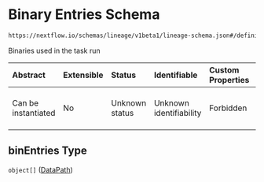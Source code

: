 # Binary Entries Schema

```txt
https://nextflow.io/schemas/lineage/v1beta1/lineage-schema.json#/definitions/TaskRun/properties/binEntries
```

Binaries used in the task run

| Abstract            | Extensible | Status         | Identifiable            | Custom Properties | Additional Properties | Access Restrictions | Defined In                                                                                                       |
| :------------------ | :--------- | :------------- | :---------------------- | :---------------- | :-------------------- | :------------------ | :--------------------------------------------------------------------------------------------------------------- |
| Can be instantiated | No         | Unknown status | Unknown identifiability | Forbidden         | Allowed               | none                | [nextflow-lineage-v1beta1-schema.json\*](../out/out/nextflow-lineage-v1beta1-schema.json "open original schema") |

## binEntries Type

`object[]` ([DataPath](nextflow-lineage-v1beta1-schema-1-definitions-datapath.md))
